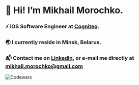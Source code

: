 # 👋 Hi! I’m Mikhail Morochko.
### ⚡️ iOS Software Engineer at [Cogniteq](https://www.cogniteq.com). 
### 🌏 I currently reside in Minsk, Belarus. 
### 📬 Contact me on [LinkedIn](https://www.linkedin.com/in/mishamorochko), or e-mail me directly at mikhail.morochko@gmail.com 
![Codewars](https://www.codewars.com/users/mishamorochko/badges/small?theme=light)
